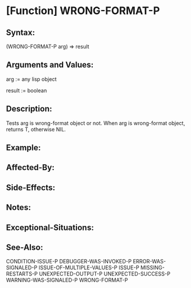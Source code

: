 # [Function] WRONG-FORMAT-P

## Syntax:

(WRONG-FORMAT-P arg) => result

## Arguments and Values:

arg := any lisp object

result := boolean

## Description:
Tests arg is wrong-format object or not.
When arg is wrong-format object, returns T, otherwise NIL.

## Example:

## Affected-By:

## Side-Effects:

## Notes:

## Exceptional-Situations:

## See-Also:

CONDITION-ISSUE-P
DEBUGGER-WAS-INVOKED-P
ERROR-WAS-SIGNALED-P
ISSUE-OF-MULTIPLE-VALUES-P
ISSUE-P
MISSING-RESTARTS-P
UNEXPECTED-OUTPUT-P
UNEXPECTED-SUCCESS-P
WARNING-WAS-SIGNALED-P
WRONG-FORMAT-P
